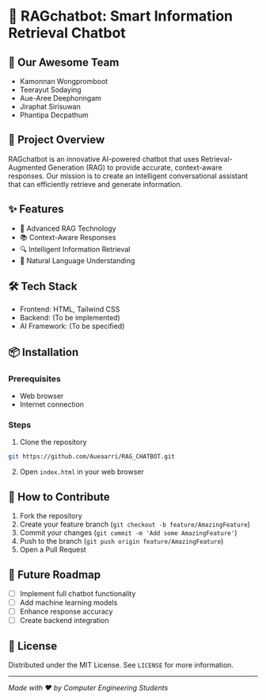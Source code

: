 # 🤖 RAGchatbot: Smart Information Retrieval Chatbot 

## 👥 Our Awesome Team
- Kamonnan Wongpromboot
- Teerayut Sodaying
- Aue-Aree Deephonngam
- Jiraphat Sirisuwan
- Phantipa Decpathum

## 🚀 Project Overview
RAGchatbot is an innovative AI-powered chatbot that uses Retrieval-Augmented Generation (RAG) to provide accurate, context-aware responses. Our mission is to create an intelligent conversational assistant that can efficiently retrieve and generate information.

## ✨ Features
- 🧠 Advanced RAG Technology
- 📚 Context-Aware Responses
- 🔍 Intelligent Information Retrieval
- 💬 Natural Language Understanding

## 🛠 Tech Stack
- Frontend: HTML, Tailwind CSS
- Backend: (To be implemented)
- AI Framework: (To be specified)

## 📦 Installation

### Prerequisites
- Web browser
- Internet connection

### Steps
1. Clone the repository
```bash
git https://github.com/Aueaarri/RAG_CHATBOT.git
```

2. Open `index.html` in your web browser

## 🤝 How to Contribute
1. Fork the repository
2. Create your feature branch (`git checkout -b feature/AmazingFeature`)
3. Commit your changes (`git commit -m 'Add some AmazingFeature'`)
4. Push to the branch (`git push origin feature/AmazingFeature`)
5. Open a Pull Request

## 🌟 Future Roadmap
- [ ] Implement full chatbot functionality
- [ ] Add machine learning models
- [ ] Enhance response accuracy
- [ ] Create backend integration

## 📝 License
Distributed under the MIT License. See `LICENSE` for more information.

---

*Made with ❤️ by Computer Engineering Students*
